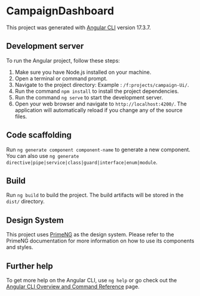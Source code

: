 # CampaignDashboard

This project was generated with [Angular CLI](https://github.com/angular/angular-cli) version 17.3.7.

## Development server

To run the Angular project, follow these steps:

1. Make sure you have Node.js installed on your machine.
2. Open a terminal or command prompt.
3. Navigate to the project directory: Example :  `/f:projects/campaign-Ui/`.
4. Run the command `npm install` to install the project dependencies.
5. Run the command `ng serve` to start the development server.
6. Open your web browser and navigate to `http://localhost:4200/`. The application will automatically reload if you change any of the source files.

## Code scaffolding

Run `ng generate component component-name` to generate a new component. You can also use `ng generate directive|pipe|service|class|guard|interface|enum|module`.

## Build

Run `ng build` to build the project. The build artifacts will be stored in the `dist/` directory.


## Design System

This project uses [PrimeNG](https://www.primefaces.org/primeng/) as the design system. Please refer to the PrimeNG documentation for more information on how to use its components and styles.

## Further help

To get more help on the Angular CLI, use `ng help` or go check out the [Angular CLI Overview and Command Reference](https://angular.io/cli) page.
